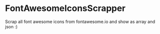 FontAwesomeIconsScrapper
========================

Scrap all font awesome icons from fontawesome.io and show as array and json :)
